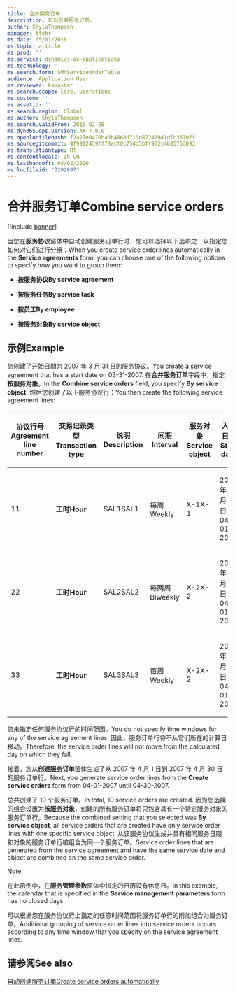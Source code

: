 ```yaml
---
title: 合并服务订单
description: 可以合并服务订单。
author: ShylaThompson
manager: tfehr
ms.date: 05/01/2018
ms.topic: article
ms.prod: ''
ms.service: dynamics-ax-applications
ms.technology: ''
ms.search.form: SMAServiceOrderTable
audience: Application User
ms.reviewer: kamaybac
ms.search.scope: Core, Operations
ms.custom: ''
ms.assetid: ''
ms.search.region: Global
ms.author: ShylaThompson
ms.search.validFrom: 2016-02-28
ms.dyn365.ops.version: AX 7.0.0
ms.openlocfilehash: f2a27e0476ba0b4868d713d87248941dfc3579ff
ms.sourcegitcommit: 4f9912439ff78acf0c754d5bff972c4b85763093
ms.translationtype: HT
ms.contentlocale: zh-CN
ms.lasthandoff: 04/02/2020
ms.locfileid: "3202897"
---
```

# <a name="combine-service-orders"></a><span data-ttu-id="a67bf-103">合并服务订单</span><span class="sxs-lookup"><span data-stu-id="a67bf-103">Combine service orders</span></span>   

[!include [banner](../includes/banner.md)]


<span data-ttu-id="a67bf-104">当您在**服务协议**窗体中自动创建服务订单行时，您可以选择以下选项之一以指定您如何对它们进行分组：</span><span class="sxs-lookup"><span data-stu-id="a67bf-104">When you create service order lines automatically in the **Service agreements** form, you can choose one of the following options to specify how you want to group them:</span></span>

  - <span data-ttu-id="a67bf-105">**按服务协议**</span><span class="sxs-lookup"><span data-stu-id="a67bf-105">**By service agreement**</span></span>

  - <span data-ttu-id="a67bf-106">**按服务任务**</span><span class="sxs-lookup"><span data-stu-id="a67bf-106">**By service task**</span></span>

  - <span data-ttu-id="a67bf-107">**按员工**</span><span class="sxs-lookup"><span data-stu-id="a67bf-107">**By employee**</span></span>

  - <span data-ttu-id="a67bf-108">**按服务对象**</span><span class="sxs-lookup"><span data-stu-id="a67bf-108">**By service object**</span></span>

## <a name="example"></a><span data-ttu-id="a67bf-109">示例</span><span class="sxs-lookup"><span data-stu-id="a67bf-109">Example</span></span>

<span data-ttu-id="a67bf-110">您创建了开始日期为 2007 年 3 月 31 日的服务协议。</span><span class="sxs-lookup"><span data-stu-id="a67bf-110">You create a service agreement that has a start date on 03-31-2007.</span></span> <span data-ttu-id="a67bf-111">在**合并服务订单**字段中，指定**按服务对象**。</span><span class="sxs-lookup"><span data-stu-id="a67bf-111">In the **Combine service orders** field, you specify **By service object**.</span></span> <span data-ttu-id="a67bf-112">然后您创建了以下服务协议行：</span><span class="sxs-lookup"><span data-stu-id="a67bf-112">You then create the following service agreement lines:</span></span>

<table style="width:100%;">
<colgroup>
<col style="width: 16%" />
<col style="width: 16%" />
<col style="width: 16%" />
<col style="width: 16%" />
<col style="width: 16%" />
<col style="width: 16%" />
</colgroup>
<thead>
<tr class="header">
<th><p><span data-ttu-id="a67bf-113">协议行号</span><span class="sxs-lookup"><span data-stu-id="a67bf-113">Agreement line number</span></span></p></th>
<th><p><span data-ttu-id="a67bf-114">交易记录类型</span><span class="sxs-lookup"><span data-stu-id="a67bf-114">Transaction type</span></span></p></th>
<th><p><span data-ttu-id="a67bf-115">说明</span><span class="sxs-lookup"><span data-stu-id="a67bf-115">Description</span></span></p></th>
<th><p><span data-ttu-id="a67bf-116">间期</span><span class="sxs-lookup"><span data-stu-id="a67bf-116">Interval</span></span></p></th>
<th><p><span data-ttu-id="a67bf-117">服务对象</span><span class="sxs-lookup"><span data-stu-id="a67bf-117">Service object</span></span></p></th>
<th><p><span data-ttu-id="a67bf-118">入职日期</span><span class="sxs-lookup"><span data-stu-id="a67bf-118">Start date</span></span></p></th>
</tr>
</thead>
<tbody>
<tr class="odd">
<td><p><span data-ttu-id="a67bf-119">1</span><span class="sxs-lookup"><span data-stu-id="a67bf-119">1</span></span></p></td>
<td><p><span data-ttu-id="a67bf-120"><strong>工时</strong></span><span class="sxs-lookup"><span data-stu-id="a67bf-120"><strong>Hour</strong></span></span></p></td>
<td><p><span data-ttu-id="a67bf-121">SAL1</span><span class="sxs-lookup"><span data-stu-id="a67bf-121">SAL1</span></span></p></td>
<td><p><span data-ttu-id="a67bf-122">每周</span><span class="sxs-lookup"><span data-stu-id="a67bf-122">Weekly</span></span></p></td>
<td><p><span data-ttu-id="a67bf-123">X-1</span><span class="sxs-lookup"><span data-stu-id="a67bf-123">X-1</span></span></p></td>
<td><p><span data-ttu-id="a67bf-124">2007 年 4 月 1 日</span><span class="sxs-lookup"><span data-stu-id="a67bf-124">04-01-2007</span></span></p></td>
</tr>
<tr class="even">
<td><p><span data-ttu-id="a67bf-125">2</span><span class="sxs-lookup"><span data-stu-id="a67bf-125">2</span></span></p></td>
<td><p><span data-ttu-id="a67bf-126"><strong>工时</strong></span><span class="sxs-lookup"><span data-stu-id="a67bf-126"><strong>Hour</strong></span></span></p></td>
<td><p><span data-ttu-id="a67bf-127">SAL2</span><span class="sxs-lookup"><span data-stu-id="a67bf-127">SAL2</span></span></p></td>
<td><p><span data-ttu-id="a67bf-128">每两周</span><span class="sxs-lookup"><span data-stu-id="a67bf-128">Biweekly</span></span></p></td>
<td><p><span data-ttu-id="a67bf-129">X-2</span><span class="sxs-lookup"><span data-stu-id="a67bf-129">X-2</span></span></p></td>
<td><p><span data-ttu-id="a67bf-130">2007 年 4 月 1 日</span><span class="sxs-lookup"><span data-stu-id="a67bf-130">04-01-2007</span></span></p></td>
</tr>
<tr class="odd">
<td><p><span data-ttu-id="a67bf-131">3</span><span class="sxs-lookup"><span data-stu-id="a67bf-131">3</span></span></p></td>
<td><p><span data-ttu-id="a67bf-132"><strong>工时</strong></span><span class="sxs-lookup"><span data-stu-id="a67bf-132"><strong>Hour</strong></span></span></p></td>
<td><p><span data-ttu-id="a67bf-133">SAL3</span><span class="sxs-lookup"><span data-stu-id="a67bf-133">SAL3</span></span></p></td>
<td><p><span data-ttu-id="a67bf-134">每周</span><span class="sxs-lookup"><span data-stu-id="a67bf-134">Weekly</span></span></p></td>
<td><p><span data-ttu-id="a67bf-135">X-2</span><span class="sxs-lookup"><span data-stu-id="a67bf-135">X-2</span></span></p></td>
<td><p><span data-ttu-id="a67bf-136">2007 年 4 月 1 日</span><span class="sxs-lookup"><span data-stu-id="a67bf-136">04-01-2007</span></span></p></td>
</tr>
</tbody>
</table>


<span data-ttu-id="a67bf-137">您未指定任何服务协议行的时间范围。</span><span class="sxs-lookup"><span data-stu-id="a67bf-137">You do not specify time windows for any of the service agreement lines.</span></span> <span data-ttu-id="a67bf-138">因此，服务订单行将不从它们所在的计算日移动。</span><span class="sxs-lookup"><span data-stu-id="a67bf-138">Therefore, the service order lines will not move from the calculated day on which they fall.</span></span>

<span data-ttu-id="a67bf-139">接着，您从**创建服务订单**窗体生成了从 2007 年 4 月 1 日到 2007 年 4 月 30 日的服务订单行。</span><span class="sxs-lookup"><span data-stu-id="a67bf-139">Next, you generate service order lines from the **Create service orders** form from 04-01-2007 until 04-30-2007.</span></span>

<span data-ttu-id="a67bf-140">总共创建了 10 个服务订单。</span><span class="sxs-lookup"><span data-stu-id="a67bf-140">In total, 10 service orders are created.</span></span> <span data-ttu-id="a67bf-141">因为您选择的组合设置为**按服务对象**，创建的所有服务订单将只包含具有一个特定服务对象的服务订单行。</span><span class="sxs-lookup"><span data-stu-id="a67bf-141">Because the combined setting that you selected was **By service object**, all service orders that are created have only service order lines with one specific service object.</span></span> <span data-ttu-id="a67bf-142">从该服务协议生成并具有相同服务日期和对象的服务订单行被组合为同一个服务订单。</span><span class="sxs-lookup"><span data-stu-id="a67bf-142">Service order lines that are generated from the service agreement and have the same service date and object are combined on the same service order.</span></span>


> [!NOTE]
> <P><span data-ttu-id="a67bf-143">在此示例中，在<STRONG>服务管理参数</STRONG>窗体中指定的日历没有休息日。</span><span class="sxs-lookup"><span data-stu-id="a67bf-143">In this example, the calendar that is specified in the <STRONG>Service management parameters</STRONG> form has no closed days.</span></span></P>



<span data-ttu-id="a67bf-144">可以根据您在服务协议行上指定的任意时间范围将服务订单行的附加组合为服务订单。</span><span class="sxs-lookup"><span data-stu-id="a67bf-144">Additional grouping of service order lines into service orders occurs according to any time window that you specify on the service agreement lines.</span></span>

## <a name="see-also"></a><span data-ttu-id="a67bf-145">请参阅</span><span class="sxs-lookup"><span data-stu-id="a67bf-145">See also</span></span>

[<span data-ttu-id="a67bf-146">自动创建服务订单</span><span class="sxs-lookup"><span data-stu-id="a67bf-146">Create service orders automatically</span></span>](create-service-orders-automatically.md)

  


